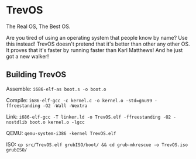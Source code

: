 # TrevOS
The Real OS, The Best OS.

Are you tired of using an operating system that people know by name?  Use this instead!
TrevOS doesn't pretend that it's better than other any other OS.  It proves that it's faster by running faster than Karl Matthews!  And he just got a new walker!

## Building TrevOS

Assemble: `i686-elf-as boot.s -o boot.o`

Compile: `i686-elf-gcc -c kernel.c -o kernel.o -std=gnu99 -ffreestanding -O2 -Wall -Wextra`

Link: `i686-elf-gcc -T linker.ld -o TrevOS.elf -ffreestanding -O2 -nostdlib boot.o kernel.o -lgcc`

QEMU: `qemu-system-i386 -kernel TrevOS.elf`

ISO: `cp src/TrevOS.elf grubISO/boot/ && cd grub-mkrescue -o TrevOS.iso grubISO/`
